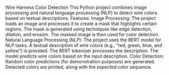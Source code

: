 Wire Harness Color Detection
This Python project combines image processing and natural language processing (NLP) to detect wire colors based on textual descriptions. 
Features:
Image Processing:
The project loads an image and processes it to create a mask that highlights certain regions.
The mask is generated using techniques like edge detection, dilation, and erosion.
The masked image is then used for color detection.
Natural Language Processing (NLP):
The project uses the BERT model for NLP tasks.
A textual description of wire colors (e.g., “red, green, blue, and yellow”) is provided.
The BERT tokenizer processes the description.
The model predicts wire colors based on the input description.
Color Detection:
Random color predictions (for demonstration purposes) are generated.
Detected colors are printed, along with the expected color sequence.
